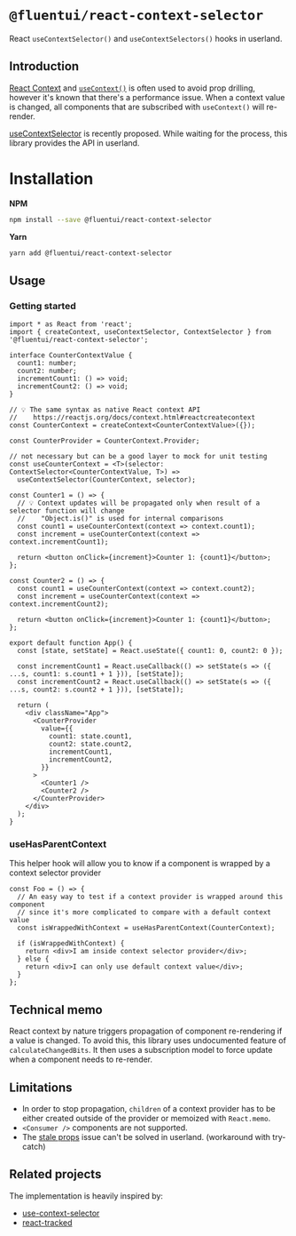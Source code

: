 # `@fluentui/react-context-selector`

React `useContextSelector()` and `useContextSelectors()` hooks in userland.

## Introduction

[React Context](https://reactjs.org/docs/context.html) and [`useContext()`](https://reactjs.org/docs/hooks-reference.html#usecontext) is often used to avoid prop drilling,
however it's known that there's a performance issue. When a context value is changed, all components that are subscribed with `useContext()` will re-render.

[useContextSelector](https://github.com/reactjs/rfcs/pull/119) is recently proposed. While waiting for the process, this library provides the API in userland.

# Installation

**NPM**

```bash
npm install --save @fluentui/react-context-selector
```

**Yarn**

```bash
yarn add @fluentui/react-context-selector
```

## Usage

### Getting started

```tsx
import * as React from 'react';
import { createContext, useContextSelector, ContextSelector } from '@fluentui/react-context-selector';

interface CounterContextValue {
  count1: number;
  count2: number;
  incrementCount1: () => void;
  incrementCount2: () => void;
}

// 💡 The same syntax as native React context API
//    https://reactjs.org/docs/context.html#reactcreatecontext
const CounterContext = createContext<CounterContextValue>({});

const CounterProvider = CounterContext.Provider;

// not necessary but can be a good layer to mock for unit testing
const useCounterContext = <T>(selector: ContextSelector<CounterContextValue, T>) =>
  useContextSelector(CounterContext, selector);

const Counter1 = () => {
  // 💡 Context updates will be propagated only when result of a selector function will change
  //    "Object.is()" is used for internal comparisons
  const count1 = useCounterContext(context => context.count1);
  const increment = useCounterContext(context => context.incrementCount1);

  return <button onClick={increment}>Counter 1: {count1}</button>;
};

const Counter2 = () => {
  const count1 = useCounterContext(context => context.count2);
  const increment = useCounterContext(context => context.incrementCount2);

  return <button onClick={increment}>Counter 1: {count1}</button>;
};

export default function App() {
  const [state, setState] = React.useState({ count1: 0, count2: 0 });

  const incrementCount1 = React.useCallback(() => setState(s => ({ ...s, count1: s.count1 + 1 })), [setState]);
  const incrementCount2 = React.useCallback(() => setState(s => ({ ...s, count2: s.count2 + 1 })), [setState]);

  return (
    <div className="App">
      <CounterProvider
        value={{
          count1: state.count1,
          count2: state.count2,
          incrementCount1,
          incrementCount2,
        }}
      >
        <Counter1 />
        <Counter2 />
      </CounterProvider>
    </div>
  );
}
```

### useHasParentContext

This helper hook will allow you to know if a component is wrapped by a context selector provider

```tsx
const Foo = () => {
  // An easy way to test if a context provider is wrapped around this component
  // since it's more complicated to compare with a default context value
  const isWrappedWithContext = useHasParentContext(CounterContext);

  if (isWrappedWithContext) {
    return <div>I am inside context selector provider</div>;
  } else {
    return <div>I can only use default context value</div>;
  }
};
```

## Technical memo

React context by nature triggers propagation of component re-rendering if a value is changed. To avoid this, this library uses undocumented feature of `calculateChangedBits`. It then uses a subscription model to force update when a component needs to re-render.

## Limitations

- In order to stop propagation, `children` of a context provider has to be either created outside of the provider or memoized with `React.memo`.
- `<Consumer />` components are not supported.
- The [stale props](https://react-redux.js.org/api/hooks#stale-props-and-zombie-children) issue can't be solved in userland. (workaround with try-catch)

## Related projects

The implementation is heavily inspired by:

- [use-context-selector](https://github.com/dai-shi/use-context-selector)
- [react-tracked](https://github.com/dai-shi/react-tracked)
